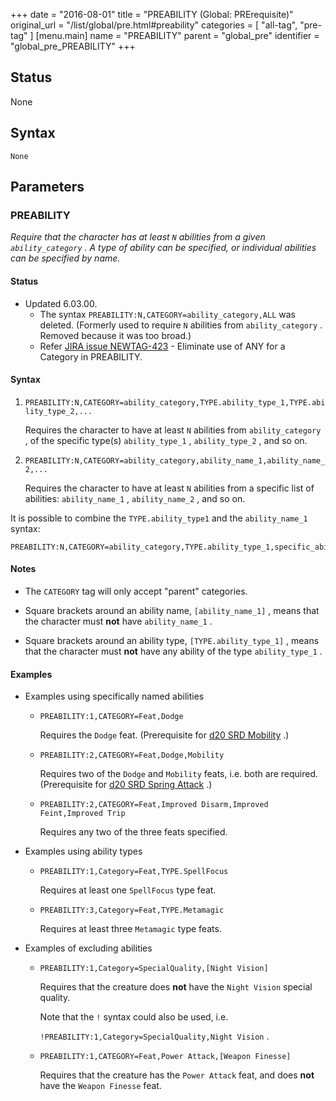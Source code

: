 +++
date = "2016-08-01"
title = "PREABILITY (Global: PRErequisite)"
original_url = "/list/global/pre.html#preability"
categories = [ "all-tag", "pre-tag" ]
[menu.main]
    name = "PREABILITY"
    parent = "global_pre"
    identifier = "global_pre_PREABILITY"
+++

## Status

None

## Syntax

`None`

## Parameters




<span id="preability"></span>

### PREABILITY

*Require that the character has at least `N` abilities from a given
`ability_category` . A type of ability can be specified, or individual
abilities can be specified by name.*

#### Status

-   Updated 6.03.00.
    -   The syntax `PREABILITY:N,CATEGORY=ability_category,ALL`
        was deleted. (Formerly used to require `N` abilities from
        `ability_category` . Removed because it was too broad.)
    -   Refer [JIRA issue
        NEWTAG-423](http://jira.pcgen.org/browse/NEWTAG-423) - Eliminate
        use of ANY for a Category in PREABILITY.

#### Syntax

1.  `PREABILITY:N,CATEGORY=ability_category,TYPE.ability_type_1,TYPE.ability_type_2,...`

    Requires the character to have at least `N` abilities from
    `ability_category` , of the specific type(s) `ability_type_1` ,
    `ability_type_2` , and so on.

2.  `PREABILITY:N,CATEGORY=ability_category,ability_name_1,ability_name_2,...`

    Requires the character to have at least `N` abilities from a
    specific list of abilities: `ability_name_1` , `ability_name_2` ,
    and so on.

It is possible to combine the `TYPE.ability_type1` and the
`ability_name_1` syntax:

    PREABILITY:N,CATEGORY=ability_category,TYPE.ability_type_1,specific_ability_2,...  

#### Notes

-   The `CATEGORY` tag will only accept "parent" categories.

-   Square brackets around an ability name, `[ability_name_1]` , means
    that the character must **not** have `ability_name_1` .

-   Square brackets around an ability type, `[TYPE.ability_type_1]` ,
    means that the character must **not** have any ability of the type
    `ability_type_1` .

#### Examples

-   Examples using specifically named abilities

    -   `PREABILITY:1,CATEGORY=Feat,Dodge`

        Requires the `Dodge` feat. (Prerequisite for [d20 SRD
        Mobility](http://www.d20srd.org/srd/feats.htm#mobility) .)

    -   `PREABILITY:2,CATEGORY=Feat,Dodge,Mobility`

        Requires two of the `Dodge` and `Mobility` feats, i.e. both
        are required. (Prerequisite for [d20 SRD Spring
        Attack](http://www.d20srd.org/srd/feats.htm#springAttack) .)

    -   `PREABILITY:2,CATEGORY=Feat,Improved Disarm,Improved Feint,Improved Trip`

        Requires any two of the three feats specified.

-   Examples using ability types

    -   `PREABILITY:1,Category=Feat,TYPE.SpellFocus`

        Requires at least one `SpellFocus` type feat.

    -   `PREABILITY:3,Category=Feat,TYPE.Metamagic`

        Requires at least three `Metamagic` type feats.

-   Examples of excluding abilities

    -   `PREABILITY:1,Category=SpecialQuality,[Night Vision]`

        Requires that the creature does **not** have the `Night Vision`
        special quality.

        Note that the `!` syntax could also be used, i.e.

        `!PREABILITY:1,Category=SpecialQuality,Night Vision` .

    -   `PREABILITY:1,CATEGORY=Feat,Power Attack,[Weapon Finesse]`

        Requires that the creature has the `Power Attack` feat, and does
        **not** have the `Weapon Finesse` feat.



